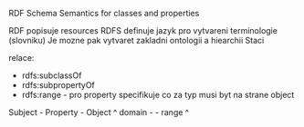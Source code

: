 RDF Schema
Semantics for classes and properties

RDF popisuje resources
RDFS definuje jazyk pro vytvareni terminologie (slovniku)
Je mozne pak vytvaret zakladni ontologii a hiearchii
Staci 

relace:
- rdfs:subclassOf
- rdfs:subpropertyOf
- rdfs:range - pro property specifikuje co za typ musi byt na strane object

Subject - Property - Object
^ domain -             - range ^